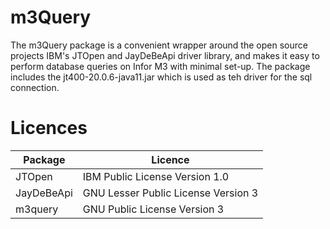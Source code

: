 # m3Query
The m3Query package is a convenient wrapper around the open source projects IBM's JTOpen and JayDeBeApi driver library, and makes it easy to perform database queries on Infor M3 with minimal set-up.
The package includes the jt400-20.0.6-java11.jar which is used as teh driver for the sql connection. 

# Licences
| Package    | Licence                             |
|------------|-------------------------------------|
| JTOpen     | IBM Public License Version 1.0      |
| JayDeBeApi | GNU Lesser Public License Version 3 |
| m3query    | GNU Public License Version 3        |

